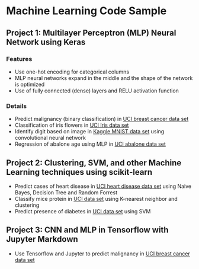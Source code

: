 # Machine Learning Code Sample

## Project 1: Multilayer Perceptron (MLP) Neural Network using Keras
### Features
- Use one-hot encoding for categorical columns
- MLP neural networks expand in the middle and the shape of the network is optimized
- Use of fully connected (dense) layers and RELU activation function
### Details
- Predict malignancy (binary classification) in [UCI breast cancer data set](https://archive.ics.uci.edu/ml/datasets/breast+cancer+wisconsin+%28original%29) 
- Classification of iris flowers in [UCI Iris data set](http://archive.ics.uci.edu/ml/datasets/Iris)
- Identify digit based on image in [Kaggle MNIST data set](https://www.kaggle.com/c/digit-recognizer/data) using convolutional neural network 
- Regression of abalone age using MLP in [UCI abalone data set](https://archive.ics.uci.edu/ml/datasets/abalone)

## Project 2: Clustering, SVM, and other Machine Learning techniques using scikit-learn
- Predict cases of heart disease in [UCI heart disease data set](http://archive.ics.uci.edu/ml/datasets/Heart+Disease) using Naive Bayes, Decision Tree and Random Forrest
- Classify mice protein in [UCI data set](http://archive.ics.uci.edu/ml/datasets/Mice+Protein+Expression) using K-nearest neighbor 
and clustering
- Predict presence of diabetes in [UCI data set](http://archive.ics.uci.edu/ml/datasets/Pima+Indians+Diabetes) using SVM

## Project 3: CNN and MLP in Tensorflow with Jupyter Markdown
- Use Tensorflow and Jupyter to predict malignancy in [UCI breast cancer data set](https://archive.ics.uci.edu/ml/datasets/breast+cancer+wisconsin+%28original%29) 
